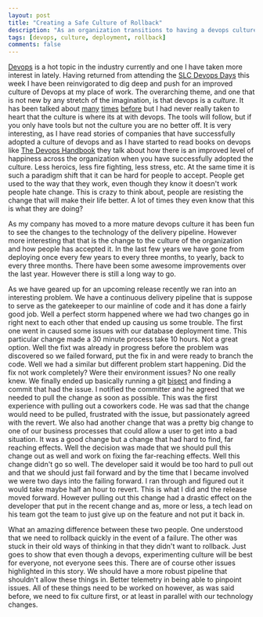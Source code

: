 ```yaml
---
layout: post
title: "Creating a Safe Culture of Rollback"
description: "As an organization transitions to having a devops culture one of the many things that we have to overcome is the culture to be able to rollback."
tags: [devops, culture, deployment, rollback]
comments: false
---
```


[Devops](https://en.wikipedia.org/wiki/DevOps) is a hot topic in the industry currently and one I have taken more interest in lately. Having returned from attending the [SLC Devops Days](https://www.slcdevopsdays.org/) this week I have been reinvigorated to dig deep and push for an improved culture of Devops at my place of work. The overarching theme, and one that is not new by any stretch of the imagination, is that devops is a *culture*. It has been talked about [many](https://devops.com/understanding-key-achieving-devops-culture/) [times](https://puppet.com/blog/devops-culture-more-important-than-devops-tools) [before](https://dzone.com/articles/cultural-impact-of-devops-devoops) but I had never really taken to heart that the culture is where its at with devops. The tools will follow, but if you only have tools but not the culture you are no better off.  It is very interesting, as I have read stories of companies that have successfully adopted a culture of devops and as I have started to read books on devops like [The Devops Handbook](https://www.amazon.com/DevOps-Handbook-World-Class-Reliability-Organizations/dp/1942788002) they talk about how there is an improved level of happiness across the organization when you have successfully adopted the culture. Less heroics, less fire fighting, less stress, etc. At the same time it is such a paradigm shift that it can be hard for people to accept. People get used to the way that they work, even though they know it doesn't work people hate change. This is crazy to think about, people are resisting the change that will make their life better. A lot of times they even know that this is what they are doing? 

As my company has moved to a more mature devops culture it has been fun to see the changes to the technology of the delivery pipeline. However more interesting that that is the change to the culture of the organization and how people has accepted it. In the last few years we have gone from deploying once every few years to every three months, to yearly, back to every three months. There have been some awesome improvements over the last year. However there is still a long way to go.

As we have geared up for an upcoming release recently we ran into an interesting problem. We have a continuous delivery pipeline that is suppose to serve as the gatekeeper to our mainline of code and it has done a fairly good job. Well a perfect storm happened where we had two changes go in right next to each other that ended up causing us some trouble. The first one went in caused some issues with our database deployment time. This particular change made a 30 minute process take 10 hours. Not a great option. Well the fixt was already in progress before the problem was discovered so we failed forward, put the fix in and were ready to branch the code. Well we had a similar but different problem start happening. Did the fix not work completely? Were their environment issues? No one really knew. We finally ended up basically running a git [bisect](https://git-scm.com/book/en/v2/Git-Tools-Debugging-with-Git) and finding a commit that had the issue. I notified the committer and he agreed that we needed to pull the change as soon as possible. This was the first experience with pulling out a coworkers code. He was sad that the change would need to be pulled, frustrated with the issue, but passionately agreed with the revert. We also had another change that was a pretty big change to one of our business processes that could allow a user to get into a bad situation. It was a good change but a change that had hard to find, far reaching effects. Well the decision was made that we should pull this change out as well and work on fixing the far-reaching effects. Well this change didn't go so well. The developer said it would be too hard to pull out and that we should just fail forward and by the time that I became involved we were two days into the failing forward. I ran through and figured out it would take maybe half an hour to revert. This is what I did and the release moved forward. However pulling out this change had a drastic effect on the developer that put in the recent change and as, more or less, a tech lead on his team got the team to just give up on the feature and not put it back in. 

What an amazing difference between these two people. One understood that we need to rollback quickly in the event of a failure. The other was stuck in their old ways of thinking in that they didn't want to rollback. Just goes to show that even though a devops, experimenting culture will be best for everyone, not everyone sees this. There are of course other issues highlighted in this story. We should have a more robust pipeline that shouldn't allow these things in. Better telemetry in being able to pinpoint issues. All of these things need to be worked on however, as was said before, we need to fix culture first, or at least in parallel with our technology changes.  
